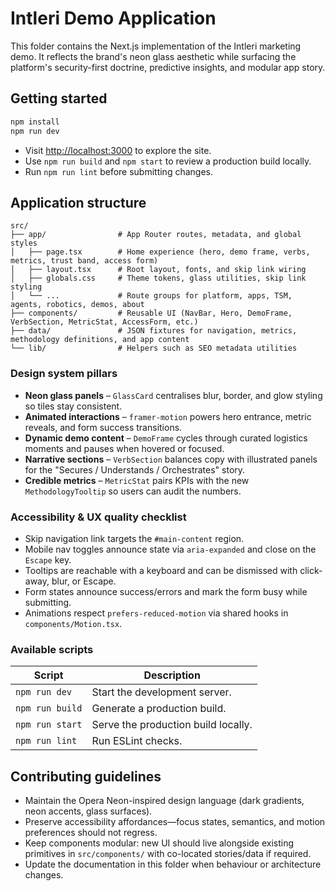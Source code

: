 # Intleri Demo Application

This folder contains the Next.js implementation of the Intleri marketing demo. It reflects the brand's neon glass aesthetic while surfacing the platform's security-first doctrine, predictive insights, and modular app story.

## Getting started

```bash
npm install
npm run dev
```

- Visit [http://localhost:3000](http://localhost:3000) to explore the site.
- Use `npm run build` and `npm start` to review a production build locally.
- Run `npm run lint` before submitting changes.

## Application structure

```
src/
├── app/                # App Router routes, metadata, and global styles
│   ├── page.tsx        # Home experience (hero, demo frame, verbs, metrics, trust band, access form)
│   ├── layout.tsx      # Root layout, fonts, and skip link wiring
│   ├── globals.css     # Theme tokens, glass utilities, skip link styling
│   └── ...             # Route groups for platform, apps, TSM, agents, robotics, demos, about
├── components/         # Reusable UI (NavBar, Hero, DemoFrame, VerbSection, MetricStat, AccessForm, etc.)
├── data/               # JSON fixtures for navigation, metrics, methodology definitions, and app content
└── lib/                # Helpers such as SEO metadata utilities
```

### Design system pillars

- **Neon glass panels** – `GlassCard` centralises blur, border, and glow styling so tiles stay consistent.
- **Animated interactions** – `framer-motion` powers hero entrance, metric reveals, and form success transitions.
- **Dynamic demo content** – `DemoFrame` cycles through curated logistics moments and pauses when hovered or focused.
- **Narrative sections** – `VerbSection` balances copy with illustrated panels for the "Secures / Understands / Orchestrates" story.
- **Credible metrics** – `MetricStat` pairs KPIs with the new `MethodologyTooltip` so users can audit the numbers.

### Accessibility & UX quality checklist

- Skip navigation link targets the `#main-content` region.
- Mobile nav toggles announce state via `aria-expanded` and close on the `Escape` key.
- Tooltips are reachable with a keyboard and can be dismissed with click-away, blur, or Escape.
- Form states announce success/errors and mark the form busy while submitting.
- Animations respect `prefers-reduced-motion` via shared hooks in `components/Motion.tsx`.

### Available scripts

| Script | Description |
| --- | --- |
| `npm run dev` | Start the development server. |
| `npm run build` | Generate a production build. |
| `npm run start` | Serve the production build locally. |
| `npm run lint` | Run ESLint checks. |

## Contributing guidelines

- Maintain the Opera Neon-inspired design language (dark gradients, neon accents, glass surfaces).
- Preserve accessibility affordances—focus states, semantics, and motion preferences should not regress.
- Keep components modular: new UI should live alongside existing primitives in `src/components/` with co-located stories/data if required.
- Update the documentation in this folder when behaviour or architecture changes.
